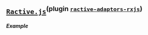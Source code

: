 ## [`Ractive.js`](http://www.ractivejs.org)<sup>(plugin [`ractive-adaptors-rxjs`](https://github.com/ractivejs/ractive-adaptors-rxjs))</sup>

##### Example

[](http://jsbin.com/gelaz/1/embed?js,output)